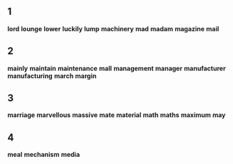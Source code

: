 ## 1
**lord** 
**lounge** 
**lower** 
**luckily** 
**lump** 
**machinery** 
**mad**
**madam** 
**magazine** 
**mail** 

## 2
**mainly** 
**maintain** 
**maintenance** 
**mall** 
**management** 
**manager** 
**manufacturer** 
**manufacturing** 
**march** 
**margin** 

## 3
**marriage** 
**marvellous** 
**massive** 
**mate** 
**material** 
**math** 
**maths** 
**maximum** 
**may** 

## 4
**meal** 
**mechanism** 
**media** 